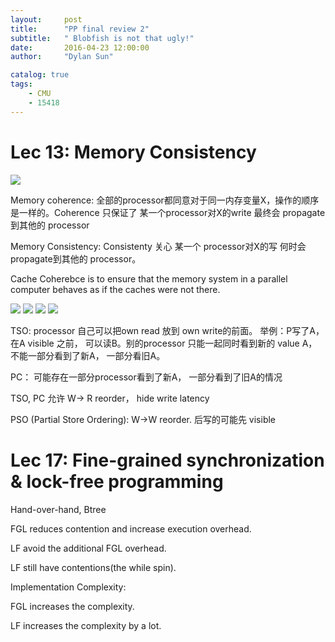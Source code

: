 ```yaml
---
layout:     post
title:      "PP final review 2"
subtitle:   " Blobfish is not that ugly!"
date:       2016-04-23 12:00:00
author:     "Dylan Sun"

catalog: true
tags:
    - CMU
    - 15418
---
```


# Lec 13: Memory Consistency

<img src="http://15418.courses.cs.cmu.edu/spring2016content/lectures/13_consistency/images/slide_005.jpg">

Memory coherence: 全部的processor都同意对于同一内存变量X，操作的顺序是一样的。Coherence 只保证了 某一个processor对X的write 最终会 propagate 到其他的 processor

Memory Consistency:  Consistenty 关心 某一个 processor对X的写 何时会 propagate到其他的 processor。

Cache Coherebce is to ensure that the memory system in a parallel computer behaves as if the caches were not there.

<img src="http://15418.courses.cs.cmu.edu/spring2016content/lectures/13_consistency/images/slide_007.jpg">


<img src = "http://15418.courses.cs.cmu.edu/spring2016content/lectures/13_consistency/images/slide_011.jpg">

<img src="http://15418.courses.cs.cmu.edu/spring2016content/lectures/13_consistency/images/slide_013.jpg">

<img src="http://15418.courses.cs.cmu.edu/spring2016content/lectures/13_consistency/images/slide_018.jpg">

TSO:  processor 自己可以把own read 放到 own write的前面。 举例：P写了A，在A visible 之前， 可以读B。别的processor 只能一起同时看到新的 value A，不能一部分看到了新A， 一部分看旧A。

PC： 可能存在一部分processor看到了新A， 一部分看到了旧A的情况

TSO, PC 允许 W-> R reorder， hide write latency

PSO (Partial Store Ordering): W->W reorder. 后写的可能先 visible



# Lec 17: Fine-grained synchronization & lock-free programming

Hand-over-hand, Btree

FGL reduces contention and increase execution overhead.

LF avoid the additional FGL overhead.

LF still have contentions(the while spin).

Implementation Complexity:

FGL increases the complexity.

LF increases the complexity by a lot.



